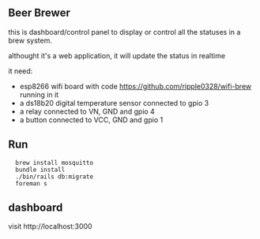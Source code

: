 ## Beer Brewer

this is dashboard/control panel to display or control all the statuses in a brew system.

althought it's a web application, it will update the status in realtime

it need:

  * esp8266 wifi board with code https://github.com/ripple0328/wifi-brew running in it
  * a ds18b20 digital temperature sensor connected to gpio 3
  * a relay connected to  VN, GND  and gpio 4
  * a button connected to  VCC, GND and gpio 1 
  
## Run
      brew install mosquitto
      bundle install
      ./bin/rails db:migrate
      foreman s

##  dashboard
  visit http://localhost:3000